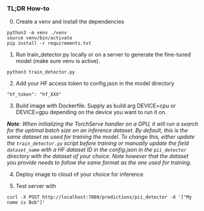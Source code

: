 ### TL;DR How-to

0. Create a venv and install the dependencies

```
python3 -m venv ./venv
source venv/bin/activate
pip install -r requirements.txt
```

1. Run train_detector.py locally or on a server to generate the fine-tuned model (make sure venv is active). 

```
python3 train_detector.py
```

2. Add your HF access token to config.json in the model directory
```
"hf_token": "hf_XXX"
```

3. Build image with Dockerfile. Supply as build arg DEVICE=cpu or DEVICE=gpu depending on the device you want to run it on.

_**Note**: When initializing the TorchServe handler on a GPU, it will run a search for the optimal batch size on an inference dataset. By default, this is the same dataset as used for training the model. To change this, either update the `train_detector.py` script before training or manually update the field `dataset_name` with a HF dataset ID in the config.json in the `pii_detector` directory with the dataset of your choice. Note however that the dataset you provide needs to follow the same format as the one used for training._ 

4. Deploy image to cloud of your choice for inference

5. Test server with
```
curl -X POST http://localhost:7080/predictions/pii_detector -d '["My name is Bob"]'
```


